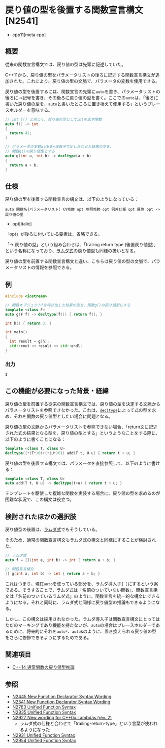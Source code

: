 # 戻り値の型を後置する関数宣言構文 [N2541]
* cpp11[meta cpp]

## 概要
従来の関数宣言構文では、戻り値の型は先頭に記述していた。

C++11から、戻り値の型をパラメータリストの後ろに記述する関数宣言構文が追加された。これにより、戻り値の型の文脈で、パラメータの変数を使用できる。

戻り値の型を後置するには、関数宣言の先頭に`auto`を書き、パラメータリストの後ろに`->`記号を書き、その後ろに戻り値の型を書く。ここでの`auto`は、「後ろに書いた戻り値の型を、`auto`と書いたところに置き換えて使用する」というプレースホルダーを意味する。

```cpp
// int f() と同じく、戻り値の型としてintを返す関数
auto f() -> int
{
  return 42;
}

// パラメータの変数aとbを+演算子で足し合わせた結果の型を、
// 関数g()の戻り値型とする
auto g(int a, int b) -> decltype(a + b)
{
  return a + b;
}
```


## 仕様
戻り値の型を後置する関数宣言の構文は、以下のようになっている：

```
auto 関数名(パラメータリスト) CV修飾 opt 参照修飾 opt 例外仕様 opt 属性 opt -> 戻り値の型
```
* opt[italic]

「opt」が後ろに付いている要素は、省略できる。

「-> 戻り値の型」という組み合わせは、「trailing return type (後置戻り値型)」という名称になっており、[ラムダ式](lambda_expressions.md)の戻り値型も同様の扱いとなる。

戻り値の型を前置する関数宣言構文と違い、こちらは戻り値の型の文脈で、パラメータリストの情報を参照できる。


## 例
```cpp example
#include <iostream>

// 関数オブジェクトfを呼び出した結果の型を、関数g()の戻り値型にする
template <class F>
auto g(F f) -> decltype(f()) { return f(); }

int h() { return 3; }

int main()
{
  int result = g(h);
  std::cout << result << std::endl;
}
```

### 出力
```
3
```


## この機能が必要になった背景・経緯
戻り値の型を前置する従来の関数宣言構文では、戻り値の型を決定する文脈からパラメータリストを参照できなかった。これは、[`decltype`](decltype.md)によって式の型を求め、それを関数の戻り値型としたい場合に問題となる。

戻り値の型の文脈からパラメータリストを参照できない場合、「return文に記述された式の結果となる型を、戻り値の型とする」というようなことをする際に、以下のように書くことになる：

```cpp
template <class T, class U>
decltype((*(T*)0)+(*(U*)0)) add(T t, U u) { return t + u; }
```

戻り値の型を後置する構文では、パラメータを直接参照して、以下のように書ける：

```cpp
template <class T, class U>
auto add(T t, U u) -> decltype(t+u) { return t + u; }
```

テンプレートを駆使した複雑な関数を実装する場合に、戻り値の型を求めるのが困難な状況で、この構文は役立つ。


## 検討されたほかの選択肢
戻り値型の後置は、[ラムダ式](lambda_expressions.md)でもそうしている。

そのため、通常の関数宣言構文もラムダ式の構文と同様にすることが検討された。

```cpp
// ラムダ式
auto f = [](int a, int b) -> int { return a + b; }

// 関数宣言構文
[] g(int a, int b) -> int { return a + b; }
```

これはつまり、現在`auto`を使っている部分を、ラムダ導入子`[ ]`にするという案である。そうすることで、ラムダ式は「名前のついていない関数」、関数宣言構文は「名前のついているラムダ式」のように、関数宣言を統一的な構文にできるようになる。それと同時に、ラムダ式と同様に戻り値型の推論もできるようになる。

しかし、この構文は採用されなかった。ラムダ導入子は関数宣言構文にとってはただのマーキングであり機能を持たないが、`auto`の場合はプレースホルダーであるために、将来的にそれを`auto*`、`auto&`のように、置き換えられる戻り値の型をさらに修飾できるようにするためである。


## 関連項目
- [C++14 通常関数の戻り値型推論](/lang/cpp14/return_type_deduction_for_normal_functions.md)


## 参照
- [N2445 New Function Declarator Syntax Wording](http://www.open-std.org/jtc1/sc22/wg21/docs/papers/2007/n2445.html)
- [N2541 New Function Declarator Syntax Wording](http://www.open-std.org/jtc1/sc22/wg21/docs/papers/2008/n2541.htm)
- [N2763 Unified Function Syntax](http://www.open-std.org/JTC1/SC22/WG21/docs/papers/2008/n2763.htm)
- [N2835 Unified Function Syntax](http://www.open-std.org/jtc1/sc22/wg21/docs/papers/2009/n2825.html)
- [N2927 New wording for C++0x Lambdas (rev. 2)](http://www.open-std.org/jtc1/sc22/wg21/docs/papers/2009/n2927.pdf)
    - ラムダ式の仕様と合わせて「trailing-return-type」という言葉が使われるようになった
- [N2931 Unified Function Syntax](http://www.open-std.org/jtc1/sc22/wg21/docs/papers/2009/n2931.html)
- [N2954 Unified Function Syntax](http://www.open-std.org/jtc1/sc22/wg21/docs/papers/2009/n2954.html)

